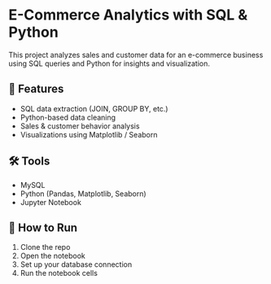 



# E-Commerce Analytics with SQL & Python

This project analyzes sales and customer data for an e-commerce business using SQL queries and Python for insights and visualization.

## 📌 Features
- SQL data extraction (JOIN, GROUP BY, etc.)
- Python-based data cleaning
- Sales & customer behavior analysis
- Visualizations using Matplotlib / Seaborn

## 🛠️ Tools
- MySQL
- Python (Pandas, Matplotlib, Seaborn)
- Jupyter Notebook

## 🚀 How to Run
1. Clone the repo
2. Open the notebook
3. Set up your database connection
4. Run the notebook cells
